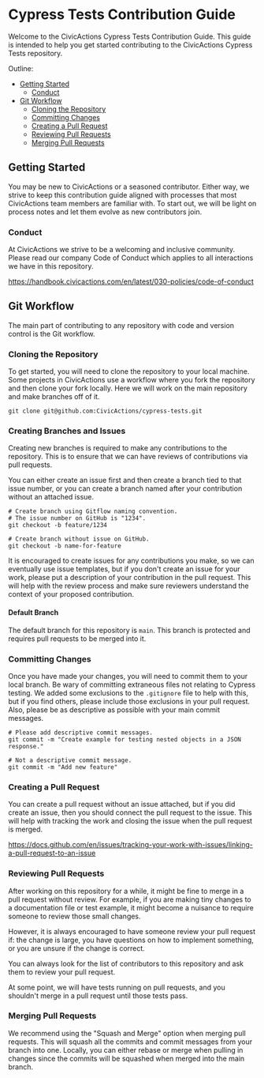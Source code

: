 # Cypress Tests Contribution Guide

Welcome to the CivicActions Cypress Tests Contribution Guide. This guide is intended to help you get started
contributing to the CivicActions Cypress Tests repository.

Outline:

- [Getting Started](#getting-started)
  - [Conduct](#resources)
- [Git Workflow](#git-workflow)
  - [Cloning the Repository](#cloning-the-repository)
  - [Committing Changes](#committing-changes)
  - [Creating a Pull Request](#creating-a-pull-request)
  - [Reviewing Pull Requests](#reviewing-pull-requests)
  - [Merging Pull Requests](#merging-pull-requests)

## Getting Started

You may be new to CivicActions or a seasoned contributor. Either way, we strive to keep this contribution guide
aligned with processes that most CivicActions team members are familiar with. To start out, we will be light on
process notes and let them evolve as new contributors join.

### Conduct

At CivicActions we strive to be a welcoming and inclusive community. Please read our company Code of Conduct which
applies to all interactions we have in this repository.

https://handbook.civicactions.com/en/latest/030-policies/code-of-conduct

## Git Workflow

The main part of contributing to any repository with code and version control is the Git workflow.

### Cloning the Repository

To get started, you will need to clone the repository to your local machine. Some projects in CivicActions use a
workflow where you fork the repository and then clone your fork locally. Here we will work on the main repository
and make branches off of it.

```shell
git clone git@github.com:CivicActions/cypress-tests.git
```

### Creating Branches and Issues

Creating new branches is required to make any contributions to the repository. This is to ensure that we can have
reviews of contributions via pull requests.

You can either create an issue first and then create a branch tied to that issue number, or you can create a branch
named after your contribution without an attached issue.

```shell
# Create branch using Gitflow naming convention.
# The issue number on GitHub is "1234".
git checkout -b feature/1234

# Create branch without issue on GitHub.
git checkout -b name-for-feature
```

It is encouraged to create issues for any contributions you make, so we can eventually use issue templates, but if
you don't create an issue for your work, please put a description of your contribution in the pull request. This
will help with the review process and make sure reviewers understand the context of your proposed contribution.

#### Default Branch

The default branch for this repository is `main`. This branch is protected and requires pull requests to be merged
into it.

### Committing Changes

Once you have made your changes, you will need to commit them to your local branch. Be wary of committing extraneous
files not relating to Cypress testing. We added some exclusions to the `.gitignore` file to help with this, but if
you find others, please include those exclusions in your pull request. Also, please be as descriptive as possible
with your main commit messages.

```shell
# Please add descriptive commit messages.
git commit -m "Create example for testing nested objects in a JSON response."

# Not a descriptive commit message.
git commit -m "Add new feature"
```

### Creating a Pull Request

You can create a pull request without an issue attached, but if you did create an issue, then you should connect the
pull request to the issue. This will help with tracking the work and closing the issue when the pull request is merged.

https://docs.github.com/en/issues/tracking-your-work-with-issues/linking-a-pull-request-to-an-issue

### Reviewing Pull Requests

After working on this repository for a while, it might be fine to merge in a pull request without review. For
example, if you are making tiny changes to a documentation file or test example, it might become a nuisance to
require someone to review those small changes.

However, it is always encouraged to have someone review your pull request if: the change is large, you have questions
on how to implement something, or you are unsure if the change is correct.

You can always look for the list of contributors to this repository and ask them to review your pull request.

At some point, we will have tests running on pull requests, and you shouldn't merge in a pull request until those
tests pass.

### Merging Pull Requests

We recommend using the "Squash and Merge" option when merging pull requests. This will squash all the commits and
commit messages from your branch into one. Locally, you can either rebase or merge when pulling in changes since the
commits will be squashed when merged into the main branch.
